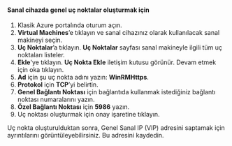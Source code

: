 #### <a name="to-create-public-endpoints-on-the-virtual-device"></a>Sanal cihazda genel uç noktalar oluşturmak için

1. Klasik Azure portalında oturum açın.
2. **Virtual Machines**’e tıklayın ve sanal cihazınız olarak kullanılacak sanal makineyi seçin.
3. **Uç Noktalar**’a tıklayın. **Uç Noktalar** sayfası sanal makineyle ilgili tüm uç noktaları listeler.
4. **Ekle**'ye tıklayın. **Uç Nokta Ekle** iletişim kutusu görünür. Devam etmek için oka tıklayın.
5. **Ad** için şu uç nokta adını yazın: **WinRMHttps**.
6. **Protokol** için **TCP**’yi belirtin.
7. **Genel Bağlantı Noktası** için bağlantıda kullanmak istediğiniz bağlantı noktası numaralarını yazın.
8. **Özel Bağlantı Noktası** için **5986** yazın.
9. Uç noktası oluşturmak için onay işaretine tıklayın.

Uç nokta oluşturulduktan sonra, Genel Sanal IP (VIP) adresini saptamak için ayrıntılarını görüntüleyebilirsiniz. Bu adresini kaydedin.



<!--HONumber=Jan17_HO1-->


